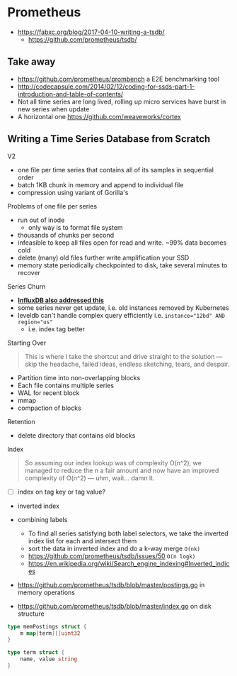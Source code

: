 # Prometheus

- https://fabxc.org/blog/2017-04-10-writing-a-tsdb/
  - https://github.com/prometheus/tsdb/

## Take away

- https://github.com/prometheus/prombench a E2E benchmarking tool
- http://codecapsule.com/2014/02/12/coding-for-ssds-part-1-introduction-and-table-of-contents/
- Not all time series are long lived, rolling up micro services have burst in new series when update
- A horizontal one https://github.com/weaveworks/cortex

## Writing a Time Series Database from Scratch

V2

- one file per time series that contains all of its samples in sequential order
- batch 1KB chunk in memory and append to individual file
- compression using variant of Gorilla's

Problems of one file per series

- run out of inode
  - only way is to format file system
- thousands of chunks per second
- infeasible to keep all files open for read and write. ~99% data becomes cold
- delete (many) old files further write amplification your SSD
- memory state periodically checkpointed to disk, take several minutes to recover

Series Churn

- [**InfluxDB also addressed this**](influxdb.md)
- some series never get update, i.e. old instances removed by Kubernetes
- leveldb can't handle complex query efficiently i.e. `instance="12bd" AND region="us"`
  - i.e. index tag better

Starting Over

> This is where I take the shortcut and drive straight to the solution — skip the headache, failed ideas, endless sketching, tears, and despair.

- Partition time into non-overlapping blocks
- Each file contains multiple series
- WAL for recent block
- mmap
- compaction of blocks

Retention

- delete directory that contains old blocks

Index

> So assuming our index lookup was of complexity O(n^2), we managed to reduce the n a fair amount and now have an improved complexity of O(n^2) — uhm, wait... damn it.

- [ ] index on tag key or tag value?
- inverted index
- combining labels
  - To find all series satisfying both label selectors, we take the inverted index list for each and intersect them
  - sort the data in inverted index and do a k-way merge `O(nk)`
  - https://github.com/prometheus/tsdb/issues/50 `O(n logk)`
  - https://en.wikipedia.org/wiki/Search_engine_indexing#Inverted_indices

- https://github.com/prometheus/tsdb/blob/master/postings.go in memory operations
- https://github.com/prometheus/tsdb/blob/master/index.go on disk structure

````go
type memPostings struct {
	m map[term][]uint32
}

type term struct {
	name, value string
}
````

